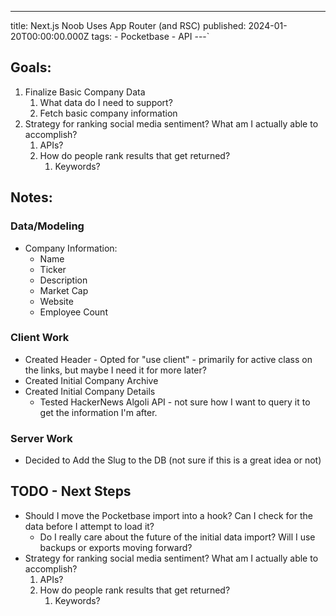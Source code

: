 ---
title: Next.js Noob Uses App Router (and RSC)
published: 2024-01-20T00:00:00.000Z
tags: 
    - Pocketbase
    - API
---`

## Goals:
1. Finalize Basic Company Data
   1. What data do I need to support?
   2. Fetch basic company information
2. Strategy for ranking social media sentiment? What am I actually able to accomplish?
   1. APIs?
   2. How do people rank results that get returned?
      1. Keywords?

## Notes:
### Data/Modeling
- Company Information:
  - Name
  - Ticker
  - Description
  - Market Cap
  - Website
  - Employee Count
  

### Client Work
  - Created Header - Opted for "use client" - primarily for active class on the links, but maybe I need it for more later?
  - Created Initial Company Archive
  - Created Initial Company Details
    - Tested HackerNews Algoli API - not sure how I want to query it to get the information I'm after.

### Server Work
  - Decided to Add the Slug to the DB (not sure if this is a great idea or not)

## TODO - Next Steps
- Should I move the Pocketbase import into a hook? Can I check for the data before I attempt to load it?
  - Do I really care about the future of the initial data import? Will I use backups or exports moving forward?
- Strategy for ranking social media sentiment? What am I actually able to accomplish?
   1. APIs?
   2. How do people rank results that get returned?
      1. Keywords?